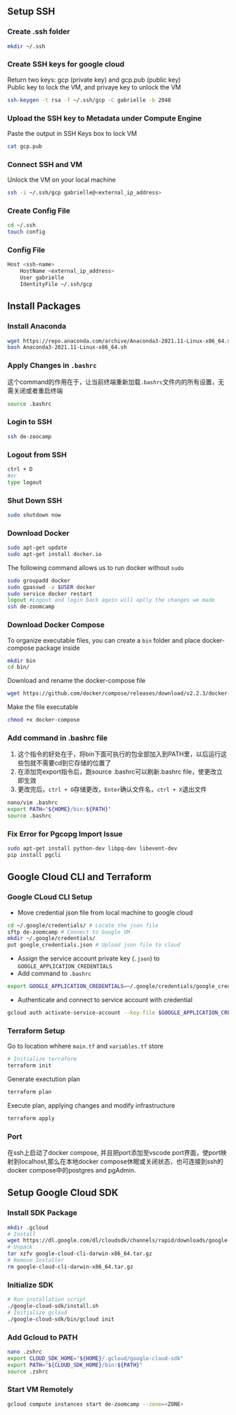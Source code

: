 ## Setup SSH
### Create .ssh folder
```bash
mkdir ~/.ssh
```

### Create SSH keys for google cloud
Return two keys: gcp (private key) and gcp.pub (public key)  
Public key to lock the VM, and privaye key to unlock the VM 
```bash
ssh-keygen -t rsa -f ~/.ssh/gcp -C gabrielle -b 2048 
``` 

### Upload the SSH key to Metadata under Compute Engine
Paste the output in SSH Keys box to lock VM
```bash
cat gcp.pub
```

### Connect SSH and VM
Unlock the VM on your local machine
```bash
ssh -i ~/.ssh/gcp gabrielle@<external_ip_address>
```

### Create Config File
```bash
cd ~/.ssh
touch config
```

### Config File
```bash
Host <ssh-name>
    HostName <external_ip_address>
    User gabrielle
    IdentityFile ~/.ssh/gcp
```

## Install Packages
### Install Anaconda
```bash
wget https://repo.anaconda.com/archive/Anaconda3-2021.11-Linux-x86_64.sh 
bash Anaconda3-2021.11-Linux-x86_64.sh
```
### Apply Changes in `.bashrc`
这个command的作用在于，让当前终端重新加载`.bashrc`文件内的所有设置，无需关闭或者重启终端  
```bash
source .bashrc
```


### Login to SSH
```bash
ssh de-zoocamp
```

### Logout from SSH
```bash
ctrl + D
#or
type logout
```

### Shut Down SSH
```bash
sudo shutdown now
```

### Download Docker
```bash
sudo apt-get update
sudo apt-get install docker.io
```
The following command allows us to run docker without `sudo`
```bash
sudo groupadd docker
sudo gpasswd -a $USER docker
sudo service docker restart
logout #Logout and login back again will aplly the changes we made
ssh de-zoomcamp
```
### Download Docker Compose
To organize executable files, you can create a `bin` folder and place docker-compose package inside
```bash
mkdir bin
cd bin/
```
Download and rename the docker-compose file
```bash
wget https://github.com/docker/compose/releases/download/v2.2.3/docker-compose-linux-x86_64 -O docker-compose
```
Make the file executable
```bash
chmod +x docker-compose
```

### Add command in .bashrc file
1. 这个指令的好处在于，将bin下面可执行的包全部加入到PATH里，以后运行这些包就不需要cd到它存储的位置了
2. 在添加完export指令后，跑source .bashrc可以刷新.bashrc file，使更改立即生效
3. 更改完后，`ctrl + O`存储更改，`Enter`确认文件名，`ctrl + X`退出文件

```bash
nano/vim .bashrc
export PATH="${HOME}/bin:${PATH}"
source .bashrc
```

### Fix Error for Pgcopg Import Issue
```bash
sudo apt-get install python-dev libpq-dev libevent-dev
pip install pgcli
```

## Google Cloud CLI and Terraform
### Google CLoud CLI Setup
- Move credential json file from local machine to google cloud
```bash
cd ~/.google/credentials/ # Locate the json file
sftp de-zoomcamp # Connect to Google VM
mkdir ~/.google/credentials/
put google_credentials.json # Upload json file to cloud
```
- Assign the service account private key (`.json`) to `GOOGLE_APPLICATION_CREDENTIALS`
- Add command to `.bashrc`
```bash
export GOOGLE_APPLICATION_CREDENTIALS=~/.google/credentials/google_credentials.json
```
- Authenticate and connect to service account with credential
```bash
gcloud auth activate-service-account --key-file $GOOGLE_APPLICATION_CREDENTIALS
```
### Terraform Setup
Go to location whhere `main.tf` and `variables.tf` store
```bash
# Initialize terraform
terraform init
```
Generate exectution plan
```bash
terraform plan
```
Execute plan, applying changes and modify infrastructure
```bash
terraform apply
```

### Port
在ssh上启动了docker compose, 并且把port添加至vscode port界面，使port映射到localhost,那么在本地docker compose休眠或关闭状态，也可连接到ssh的docker compose中的postgres and pgAdmin. 

## Setup Google Cloud SDK
### Install SDK Package
```bash
mkdir .gcloud
# Install
wget https://dl.google.com/dl/cloudsdk/channels/rapid/downloads/google-cloud-cli-darwin-x86_64.tar.gz google-cloud-cli-darwin-x86_64.tar.gz 
# Unpack
tar xzfv google-cloud-cli-darwin-x86_64.tar.gz
# Remove Installer
rm google-cloud-cli-darwin-x86_64.tar.gz
```

### Initialize SDK
```bash
# Run installation script
./google-cloud-sdk/install.sh
# Initialize gcloud
./google-cloud-sdk/bin/gcloud init
```

### Add Gcloud to PATH
```bash
nano .zshrc
export CLOUD_SDK_HOME="${HOME}/.gcloud/google-cloud-sdk"
export PATH="${CLOUD_SDK_HOME}/bin:${PATH}"
source .zshrc
```

### Start VM Remotely
```bash
gcloud compute instances start de-zoomcamp --zone=<ZONE>
```